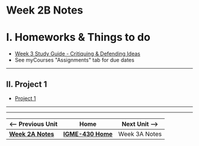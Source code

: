 # Week 2B Notes

# I. Homeworks & Things to do
- [Week 3 Study Guide - Critiquing & Defending Ideas](https://docs.google.com/document/u/1/d/1gwaRffzNghIxV5N_N92cNNJ95sfOwZBJsvV-6bIQQ0c/copy)
- See myCourses "Assignments" tab for due dates

---

## II. Project 1
- [Project 1](../documents/p1-overview.md)





---
---

| <-- Previous Unit | Home | Next Unit -->
| --- | --- | --- 
|  [**Week 2A Notes**](2A.md)  |  [**IGME-430 Home**](../) | Week 3A Notes
